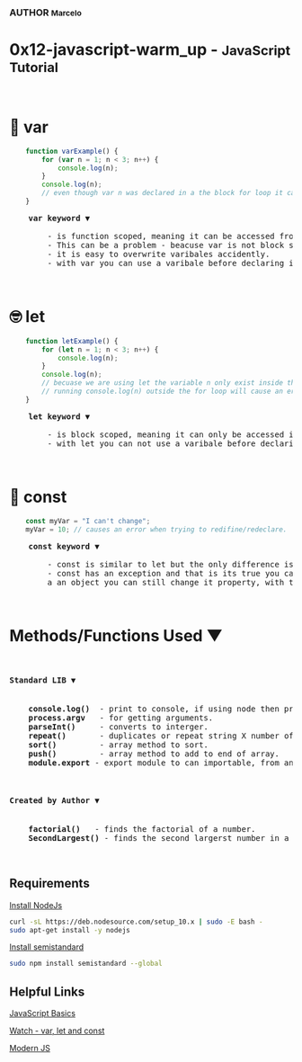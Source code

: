 ### AUTHOR <small>Marcelo</small>
<h1>0x12-javascript-warm_up - <small>JavaScript Tutorial</small></h1>
<br>

# 🤨 var
```Javascript
    function varExample() {
        for (var n = 1; n < 3; n++) {
            console.log(n);
        }
        console.log(n);
        // even though var n was declared in a the block for loop it can still be accessible outside of the for loop block.
    }
```

<pre>
    <b>var keyword</b> &#9660;
    
        - is function scoped, meaning it can be accessed from anywhere in the function.
        - This can be a problem - beacuse var is not block scoped it can collide with later assigment or defenition of the same varibale.
        - it is easy to overwrite varibales accidently.
        - with var you can use a varibale before declaring it.
</pre>

<br>

# <smal>🤓</smal> let
```Javascript
    function letExample() {
        for (let n = 1; n < 3; n++) {
            console.log(n);
        }
        console.log(n);
        // becuase we are using let the variable n only exist inside the for loop.
        // running console.log(n) outside the for loop will cause an error of varible is not defined.
    }
```
<pre>
    <b>let keyword</b> &#9660;

        - is block scoped, meaning it can only be accessed in the block it was declared.
        - with let you can not use a varibale before declaring it.
</pre>

<br>

# 🤩 const
```JavaScript
    const myVar = "I can't change";
    myVar = 10; // causes an error when trying to redifine/redeclare.
```
<pre>
    <b>const keyword</b> &#9660;
    
        - const is similar to let but the only difference is once declared it you can't redeclare const variables.
        - const has an exception and that is its true you cant't redeclare a varible, but if const is
        a an object you can still change it property, with that in mind it's not possible to redeclare a const object but its properties.
</pre>

<br>

# Methods/Functions Used &#9660;
<pre>
    <h4>Standard LIB &#9660;</h4>
    <b>console.log()</b>  - print to console, if using node then prints to standard output.
    <b>process.argv</b>   - for getting arguments.
    <b>parseInt()</b>     - converts to interger.
    <b>repeat()</b>       - duplicates or repeat string X number of times.
    <b>sort()</b>         - array method to sort.
    <b>push()</b>         - array method to add to end of array.
    <b>module.export</b> - export module to can importable, from any file.

    <h4>Created by Author &#9660;</h4>
    <b>factorial()</b>   - finds the factorial of a number.
    <b>SecondLargest()</b> - finds the second largerst number in a given array.
</pre>

<br>

## Requirements
<a href="https://nodejs.org/en/">Install NodeJs</a>
```bash
curl -sL https://deb.nodesource.com/setup_10.x | sudo -E bash -
sudo apt-get install -y nodejs
```
<a href="https://www.npmjs.com/package/semistandard">Install semistandard</a>
```bash
sudo npm install semistandard --global
```

## Helpful Links
<a href="https://developer.mozilla.org/en-US/docs/Learn/Getting_started_with_the_web/JavaScript_basics">JavaScript Basics</a>

<a href="https://www.youtube.com/watch?v=sjyJBL5fkp8&ab_channel=FunFunFunction">Watch - var, let and const</a>

<a href="https://github.com/mbeaudru/modern-js-cheatsheet">Modern JS</a>
